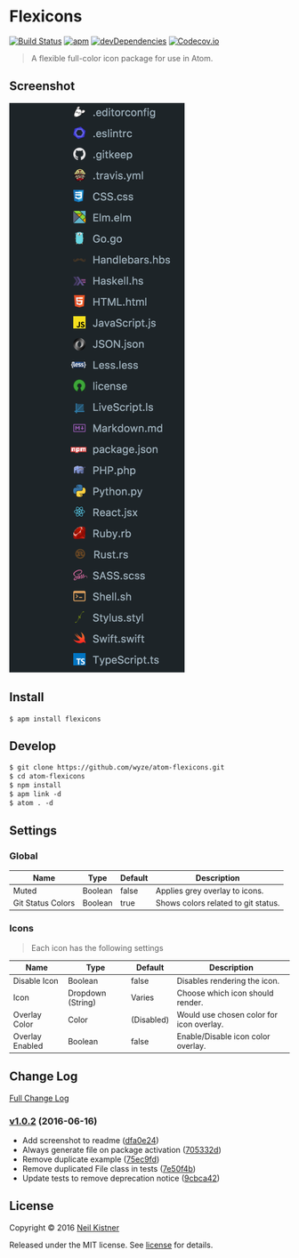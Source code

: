 # Flexicons

[![Build Status][travis-image]][travis-url]
[![apm][apm-image]][apm-url]
[![devDependencies][depsdev-image]][depsdev-url]
[![Codecov.io][codecov-image]][codecov-url]

> A flexible full-color icon package for use in Atom.

## Screenshot

![Examples](.github/media/examples-1.png)

## Install

```shell
$ apm install flexicons
```

## Develop

```shell
$ git clone https://github.com/wyze/atom-flexicons.git
$ cd atom-flexicons
$ npm install
$ apm link -d
$ atom . -d
```

## Settings

### Global

| Name | Type | Default | Description |
|---|---|---|---|
| Muted | Boolean | false | Applies grey overlay to icons. |
| Git Status Colors | Boolean | true | Shows colors related to git status. |

### Icons

> Each icon has the following settings

| Name | Type | Default | Description |
|---|---|---|---|
| Disable Icon | Boolean | false | Disables rendering the icon. |
| Icon | Dropdown (String) | Varies | Choose which icon should render. |
| Overlay Color | Color | (Disabled) | Would use chosen color for icon overlay. |
| Overlay Enabled | Boolean | false | Enable/Disable icon color overlay. |

## Change Log

[Full Change Log](changelog.md)

### [v1.0.2](https://github.com/wyze/atom-flexicons/compare/v1.0.1...v1.0.2) (2016-06-16)

* Add screenshot to readme ([dfa0e24](https://github.com/wyze/atom-flexicons/commit/dfa0e24))
* Always generate file on package activation ([705332d](https://github.com/wyze/atom-flexicons/commit/705332d))
* Remove duplicate example ([75ec9fd](https://github.com/wyze/atom-flexicons/commit/75ec9fd))
* Remove duplicated File class in tests ([7e50f4b](https://github.com/wyze/atom-flexicons/commit/7e50f4b))
* Update tests to remove deprecation notice ([9cbca42](https://github.com/wyze/atom-flexicons/commit/9cbca42))

## License

Copyright © 2016 [Neil Kistner](//github.com/wyze)

Released under the MIT license. See [license](license) for details.

[apm-image]: https://img.shields.io/apm/v/flexicons.svg?style=flat-square
[apm-url]: https://atom.io/packages/flexicons

[travis-image]: https://img.shields.io/travis/wyze/atom-flexicons.svg?style=flat-square
[travis-url]: https://travis-ci.org/wyze/atom-flexicons

[depsdev-image]: https://img.shields.io/david/dev/wyze/atom-flexicons.svg?style=flat-square
[depsdev-url]: https://david-dm.org/wyze/atom-flexicons#info=devDependencies

[codecov-image]: https://img.shields.io/codecov/c/github/wyze/atom-flexicons.svg?style=flat-square
[codecov-url]: https://codecov.io/github/wyze/atom-flexicons
